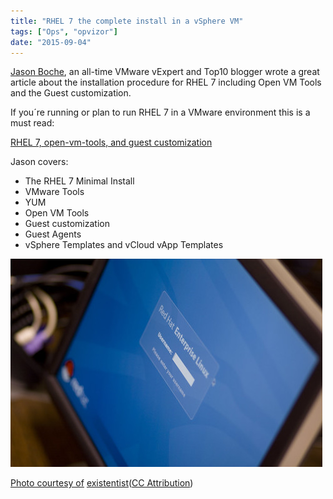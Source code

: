 ```yaml
---
title: "RHEL 7 the complete install in a vSphere VM"
tags: ["Ops", "opvizor"]
date: "2015-09-04"
---
```


[Jason Boche](https://twitter.com/jasonboche "Jason Boche"), an all-time VMware vExpert and Top10 blogger wrote a great article about the installation procedure for RHEL 7 including Open VM Tools and the Guest customization.

If you´re running or plan to run RHEL 7 in a VMware environment this is a must read:

[RHEL 7, open-vm-tools, and guest customization](http://www.boche.net/blog/index.php/2015/08/09/rhel-7-open-vm-tools-and-guest-customization/ "RHEL 7, open-vm-tools, and guest customization")

Jason covers:

- The RHEL 7 Minimal Install
- VMware Tools
- YUM
- Open VM Tools
- Guest customization
- Guest Agents
- vSphere Templates and vCloud vApp Templates

[![RHEL VM installation](/images/blog/666727475_6c1ac1e577.jpg)](http://www.boche.net/blog/index.php/2015/08/09/rhel-7-open-vm-tools-and-guest-customization/)

[](http://www.boche.net/blog/index.php/2015/08/09/rhel-7-open-vm-tools-and-guest-customization/)

[Photo courtesy of](http://www.boche.net/blog/index.php/2015/08/09/rhel-7-open-vm-tools-and-guest-customization/) [existentist](https://www.flickr.com/photos/26292456@N00/666727475/)([CC Attribution](http://creativecommons.org/licenses/by/3.0/))
